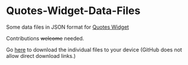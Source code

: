 # Quotes-Widget-Data-Files
Some data files in JSON format for [Quotes Widget](https://play.google.com/store/apps/details?id=com.ashwin.apps.android.quoteswidget)

Contributions ~~welcome~~ needed.

Go [here](https://trailjeep.github.io/Quotes-Widget-Data-Files/) to download the individual files to your device (GitHub does not allow direct download links.)
